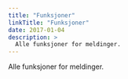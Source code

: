```yaml
---
title: "Funksjoner"
linkTitle: "Funksjoner"
date: 2017-01-04
description: >
  Alle funksjoner for meldinger.
---
```

Alle funksjoner for meldinger.